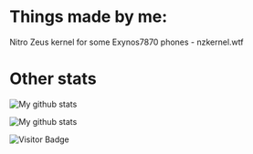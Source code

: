 # Things made by me:
Nitro Zeus kernel for some Exynos7870 phones - nzkernel.wtf

# Other stats
![My github stats](https://github-readme-stats.vercel.app/api?username=yespap&show_icons=true&theme=tokyonight)<img align="left"/>

![My github stats](https://github-readme-stats.vercel.app/api/top-langs/?username=yespap&langs_count=10&theme=tokyonight)

![Visitor Badge](https://visitor-badge.laobi.icu/badge?page_id=yespap.yespap)<img align="left"/>
